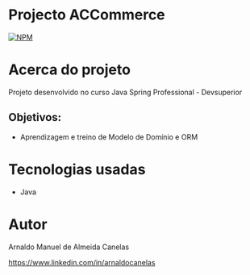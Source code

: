 # Projecto ACCommerce

[![NPM](https://img.shields.io/npm/l/react)](https://github.com/amac81/java-accommerce/blob/main/LICENSE) 

# Acerca do projeto

Projeto desenvolvido no curso Java Spring Professional - Devsuperior

##  Objetivos:

- Aprendizagem e treino de Modelo de Domínio e ORM

# Tecnologias usadas
- Java

# Autor

Arnaldo Manuel de Almeida Canelas

https://www.linkedin.com/in/arnaldocanelas
